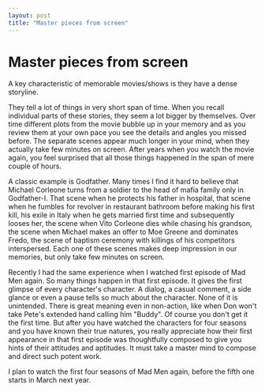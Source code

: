 ```yaml
---
layout: post
title: "Master pieces from screen"
---
```

Master pieces from screen
===
A key characteristic of memorable movies/shows is they have a dense storyline.  
  
They tell a lot of things in very short span of time. When you recall individual parts of these stories, they seem a lot bigger by themselves. Over time different plots from the  movie bubble up in your memory and as you review them at your own pace you see the details and angles you missed before. The separate scenes appear much longer in your mind, when they actually take few minutes on screen. After years when you watch the movie again, you feel surprised that all those things happened in the span of mere couple of hours.  
  
A classic example is Godfather. Many times I find it hard to believe that Michael Corleone turns from a soldier to the head of mafia family only in Godfather-I. That scene when he protects his father in hospital, that scene when he fumbles for revolver in restaurant bathroom before making his first kill, his exile in Italy when he gets married first time and subsequently looses her, the scene when Vito Corleone dies while chasing his grandson, the scene when Michael makes an offer to Moe Greene and dominates Fredo, the scene of baptism ceremony with killings of his competitors interspersed. Each one of these scenes makes deep impression in our memories, but only take few minutes on screen.  
  
Recently I had the same experience when I watched first episode of Mad Men again. So many things happen in that first episode. It gives the first glimpse of every character's character. A dialog, a casual comment, a side glance or even a pause tells so much about the character. None of it is unintended. There is great meaning even in non-action, like when Don won't take Pete's extended hand calling him "Buddy". Of course you don't get it the first time. But after you have watched the characters for four seasons and you have known their true natures, you really appreciate how their first appearance in that first episode was thoughtfully composed to give you hints of their attitudes and aptitudes. It must take a master mind to compose and direct such potent work.  
  
I plan to watch the first four seasons of Mad Men again, before the fifth one starts in March next year.
